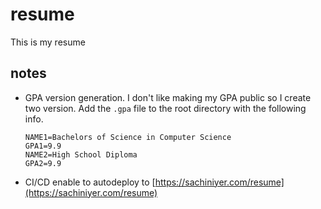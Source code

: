 # resume
This is my resume

## notes
  - GPA version generation. I don't like making my GPA public so I create two version. Add the `.gpa` file to the root directory with the following info.
    ```
    NAME1=Bachelors of Science in Computer Science
    GPA1=9.9
    NAME2=High School Diploma
    GPA2=9.9
    ```
 - CI/CD enable to autodeploy to [https://sachiniyer.com/resume](https://sachiniyer.com/resume)
